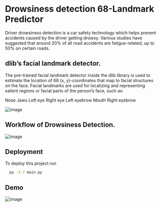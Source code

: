 
#  Drowsiness detection  68-Landmark Predictor

Driver drowsiness detection is a car safety technology which helps prevent accidents caused by the driver getting drowsy. Various studies have suggested that around 20% of all road accidents are fatigue-related, up to 50% on certain roads.

## dlib’s facial landmark detector.

The pre-trained facial landmark detector inside the dlib library is used to estimate the location of 68 (x, y)-coordinates that map to facial structures on the face.
Facial landmarks are used for localizing and representing salient regions or facial parts of the person’s face, such as:

Nose
Jaws
Left eye
Right eye
Left eyebrow
Mouth
Right eyebrow

![image](https://user-images.githubusercontent.com/61175452/200120104-dd8ac300-3a96-4649-a952-a2826a0f68b4.png)

## Workflow of Drowsiness Detection.

![image](https://user-images.githubusercontent.com/61175452/200120150-bf81e723-f412-422d-bc52-d35dd0549852.png)



## Deployment

To deploy this project run

```bash
  py -3.7 main.py
```


## Demo

![image](https://user-images.githubusercontent.com/61175452/200120302-08ba245a-b89d-41e1-bfb4-7e3641133bcb.png)

